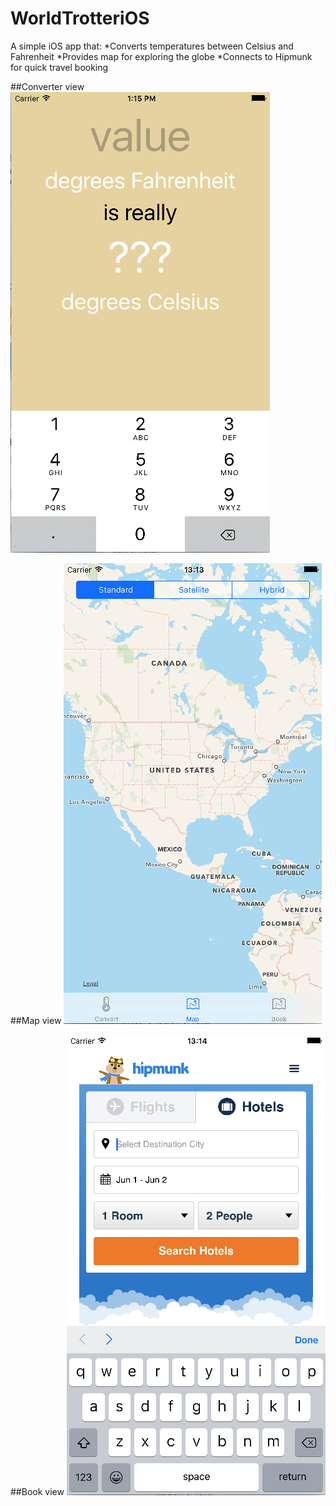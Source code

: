 # WorldTrotteriOS

A simple iOS app that:
*Converts temperatures between Celsius and Fahrenheit
*Provides map for exploring the globe
*Connects to Hipmunk for quick travel booking

##Converter view
![Converter View](converterview.png)

##Map view
![Map View](mapview.png)

##Book view
![Book View](bookview.png)
